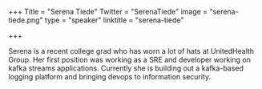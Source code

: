 +++
Title = "Serena Tiede"
Twitter = "SerenaTiede"
image = "serena-tiede.png"
type = "speaker"
linktitle = "serena-tiede"

+++

Serena is a recent college grad who has worn a lot of hats at UnitedHealth Group. Her first position was working as a SRE and developer working on kafka streams applications. Currently she is building out a kafka-based logging platform and bringing devops to information security.
